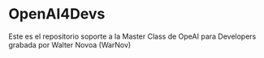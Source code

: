 # OpenAI4Devs
Este es el repositorio soporte a la Master Class de OpeAI para Developers grabada por Walter Novoa (WarNov)
